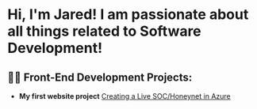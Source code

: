 <h1>Hi, I'm Jared! I am passionate about all things related to Software Development!

<h2>👨‍💻 Front-End Development Projects:</h2>

- <b>My first website project</b>
   [Creating a Live SOC/Honeynet in Azure](https://github.com/Jkaimarz0105/Azure-SOC)

